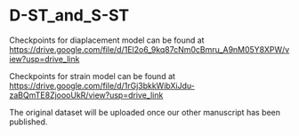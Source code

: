 # D-ST_and_S-ST

Checkpoints for diaplacement model can be found at https://drive.google.com/file/d/1El2o6_9kq87cNm0cBmru_A9nM05Y8XPW/view?usp=drive_link

Checkpoints for strain model can be found at https://drive.google.com/file/d/1rGj3bkkWibXiJdu-zaBQmTE8ZjoooUkR/view?usp=drive_link

The original dataset will be uploaded once our other manuscript has been published.
